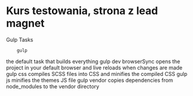 # Kurs testowania, strona z lead magnet

Gulp Tasks

        gulp 
the default task that builds everything
        gulp dev 
browserSync opens the project in your default browser and live reloads when changes are made
        gulp css 
compiles SCSS files into CSS and minifies the compiled CSS
        gulp js 
minifies the themes JS file
        gulp vendor
copies dependencies from node_modules to the vendor directory